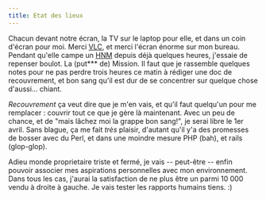 ```yaml
---
title: Etat des lieux
---
```


Chacun devant notre écran, la TV sur le laptop pour elle, et dans un coin
d'écran pour moi. Merci [VLC](http://www.videolan.org/), et merci l'écran
énorme sur mon bureau. Pendant qu'elle campe un
[HNM](http://ffxi.somepage.com/mobdb/nm.php) depuis déjà quelques heures,
j'essaie de repenser boulot. La (put*** de) Mission. Il faut que je rassemble
quelques notes pour ne pas perdre trois heures ce matin à rédiger une doc de
recouvrement, et bon sang qu'il est dur de se concentrer sur quelque chose
d'aussi... chiant.

_Recouvrement_ ça veut dire que je m'en vais, et qu'il faut quelqu'un pour me
remplacer : couvrir tout ce que je gère là maintenant. Avec un peu de chance,
et de "mais lâchez moi la grappe bon sang!", je serai libre le 1er avril. Sans
blague, ça me fait _très_ plaisir, d'autant qu'il y'a des promesses de bosser
avec du Perl, et dans une moindre mesure PHP (bah), et rails (glop-glop).

Adieu monde proprietaire triste et fermé, je vais -- peut-être -- enfin
pouvoir associer mes aspirations personnelles avec mon environnement. Dans
tous les cas, j'aurai la satisfaction de ne plus être un parmi 10 000 vendu à
droite à gauche. Je vais tester les rapports humains tiens. :)

